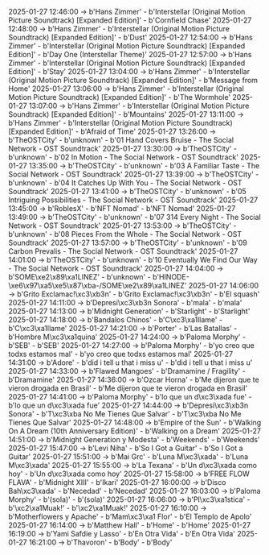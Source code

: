 2025-01-27 12:46:00 -> b'Hans Zimmer' - b'Interstellar (Original Motion Picture Soundtrack) [Expanded Edition]' - b'Cornfield Chase'
2025-01-27 12:48:00 -> b'Hans Zimmer' - b'Interstellar (Original Motion Picture Soundtrack) [Expanded Edition]' - b'Dust'
2025-01-27 12:54:00 -> b'Hans Zimmer' - b'Interstellar (Original Motion Picture Soundtrack) [Expanded Edition]' - b'Day One (Interstellar Theme)'
2025-01-27 12:57:00 -> b'Hans Zimmer' - b'Interstellar (Original Motion Picture Soundtrack) [Expanded Edition]' - b'Stay'
2025-01-27 13:04:00 -> b'Hans Zimmer' - b'Interstellar (Original Motion Picture Soundtrack) [Expanded Edition]' - b'Message from Home'
2025-01-27 13:06:00 -> b'Hans Zimmer' - b'Interstellar (Original Motion Picture Soundtrack) [Expanded Edition]' - b'The Wormhole'
2025-01-27 13:07:00 -> b'Hans Zimmer' - b'Interstellar (Original Motion Picture Soundtrack) [Expanded Edition]' - b'Mountains'
2025-01-27 13:11:00 -> b'Hans Zimmer' - b'Interstellar (Original Motion Picture Soundtrack) [Expanded Edition]' - b'Afraid of Time'
2025-01-27 13:26:00 -> b'TheOSTCity' - b'unknown' - b'01  Hand Covers Bruise - The Social Network - OST Soundtrack'
2025-01-27 13:30:00 -> b'TheOSTCity' - b'unknown' - b'02  In Motion - The Social Network - OST Soundtrack'
2025-01-27 13:35:00 -> b'TheOSTCity' - b'unknown' - b'03  A Familiar Taste - The Social Network - OST Soundtrack'
2025-01-27 13:39:00 -> b'TheOSTCity' - b'unknown' - b'04  It Catches Up With You - The Social Network - OST Soundtrack'
2025-01-27 13:41:00 -> b'TheOSTCity' - b'unknown' - b'05  Intriguing Possibilities - The Social Network - OST Soundtrack'
2025-01-27 13:45:00 -> b'RoblesX' - b'NFT Nomad' - b'NFT Nomad'
2025-01-27 13:49:00 -> b'TheOSTCity' - b'unknown' - b'07  314 Every Night - The Social Network - OST Soundtrack'
2025-01-27 13:53:00 -> b'TheOSTCity' - b'unknown' - b'08  Pieces From the Whole - The Social Network - OST Soundtrack'
2025-01-27 13:57:00 -> b'TheOSTCity' - b'unknown' - b'09  Carbon Prevalis - The Social Network - OST Soundtrack'
2025-01-27 14:01:00 -> b'TheOSTCity' - b'unknown' - b'10  Eventually We Find Our Way - The Social Network - OST Soundtrack'
2025-01-27 14:04:00 -> b'SOME\xe2\x89\xa1LINEZ' - b'unknown' - b'HINODE-\xe6\x97\xa5\xe5\x87\xba-/SOME\xe2\x89\xa1LINEZ'
2025-01-27 14:06:00 -> b'Grito Exclamac!\xc3\xb3n' - b'Grito Exclamac!\xc3\xb3n' - b'El squash'
2025-01-27 14:11:00 -> b'Depresi\xc3\xb3n Sonora' - b'mala' - b'mala'
2025-01-27 14:13:00 -> b'Midnight Generation' - b'Starlight' - b'Starlight'
2025-01-27 14:18:00 -> b'Bandalos Chinos' - b'C\xc3\xa1llame' - b'C\xc3\xa1llame'
2025-01-27 14:21:00 -> b'Porter' - b'Las Batallas' - b'Hombre M\xc3\xa1quina'
2025-01-27 14:24:00 -> b'Paloma Morphy' - b'SEB' - b'SEB'
2025-01-27 14:27:00 -> b'Paloma Morphy' - b'yo creo que todxs estamos mal' - b'yo creo que todxs estamos mal'
2025-01-27 14:31:00 -> b'Adore' - b'did i tell u that i miss u' - b'did i tell u that i miss u'
2025-01-27 14:33:00 -> b'Flawed Mangoes' - b'Dramamine / Fragility' - b'Dramamine'
2025-01-27 14:36:00 -> b'Ozcar Horna' - b'Me dijeron que te vieron drogada en Brasil' - b'Me dijeron que te vieron drogada en Brasil'
2025-01-27 14:41:00 -> b'Paloma Morphy' - b'lo que un d\xc3\xada fue' - b'lo que un d\xc3\xada fue'
2025-01-27 14:44:00 -> b'Depresi\xc3\xb3n Sonora' - b'T\xc3\xba No Me Tienes Que Salvar' - b'T\xc3\xba No Me Tienes Que Salvar'
2025-01-27 14:48:00 -> b'Empire of the Sun' - b'Walking On A Dream (10th Anniversary Edition)' - b'Walking on a Dream'
2025-01-27 14:51:00 -> b'Midnight Generation y Modesta' - b'Weekends' - b'Weekends'
2025-01-27 15:47:00 -> b'Levi Niha' - b'So I Got a Guitar' - b'So I Got a Guitar'
2025-01-27 15:51:00 -> b'Mai Grc' - b'Luna M\xc3\xada' - b'Luna M\xc3\xada'
2025-01-27 15:55:00 -> b'La Texana' - b'Un d\xc3\xada como hoy' - b'Un d\xc3\xada como hoy'
2025-01-27 15:58:00 -> b'FREE FLOW FLAVA' - b'Midnight XIII' - b'Ikari'
2025-01-27 16:00:00 -> b'Disco Bah\xc3\xada' - b'Necedad' - b'Necedad'
2025-01-27 16:03:00 -> b'Paloma Morphy' - b'(sola)' - b'(sola)'
2025-01-27 16:06:00 -> b'Pl\xc3\xa1stica' - b'\xc2\xa1Muak!' - b'\xc2\xa1Muak!'
2025-01-27 16:10:00 -> b'Motherflowers y Apache' - b'Mam\xc3\xa1 Flor' - b'El Templo de Apolo'
2025-01-27 16:14:00 -> b'Matthew Hall' - b'Home' - b'Home'
2025-01-27 16:19:00 -> b'Yami Safdie y Lasso' - b'En Otra Vida' - b'En Otra Vida'
2025-01-27 16:21:00 -> b'Thavoron' - b'Body' - b'Body'
